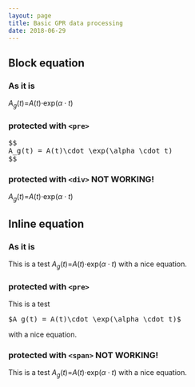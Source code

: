 ```yaml
---
layout: page
title: Basic GPR data processing
date: 2018-06-29
---
```


Block equation
--------------

### As it is

*A*<sub>*g*</sub>(*t*)=*A*(*t*)⋅exp(*α* ⋅ *t*)

### protected with `<pre>`

<pre>
$$
A_g(t) = A(t)\cdot \exp(\alpha \cdot t)
$$
</pre>
### protected with `<div>` NOT WORKING!

*A*<sub>*g*</sub>(*t*)=*A*(*t*)⋅exp(*α* ⋅ *t*)

Inline equation
---------------

### As it is

This is a test *A*<sub>*g*</sub>(*t*)=*A*(*t*)⋅exp(*α* ⋅ *t*) with a nice equation.

### protected with `<pre>`

This is a test
<pre>$A_g(t) = A(t)\cdot \exp(\alpha \cdot t)$</pre>
with a nice equation.

### protected with `<span>` NOT WORKING!

This is a test <span>*A*<sub>*g*</sub>(*t*)=*A*(*t*)⋅exp(*α* ⋅ *t*)</span> with a nice equation.
